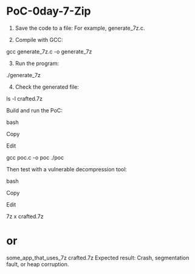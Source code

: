 # PoC-0day-7-Zip
1. Save the code to a file: For example, generate_7z.c.

2. Compile with GCC:

gcc generate_7z.c -o generate_7z

3. Run the program:

./generate_7z

4. Check the generated file:

ls -l crafted.7z


Build and run the PoC:

bash

Copy

Edit

gcc poc.c -o poc
./poc

Then test with a vulnerable decompression tool:

bash

Copy

Edit

7z x crafted.7z
# or
some_app_that_uses_7z crafted.7z
Expected result: Crash, segmentation fault, or heap corruption.
